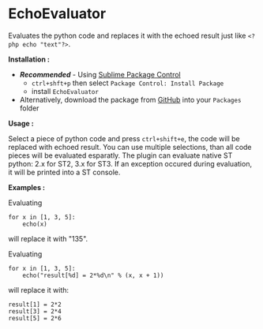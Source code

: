 EchoEvaluator
=============

Evaluates the python code and replaces it with the echoed result just like `<?php echo "text"?>`.

**Installation :**

- **_Recommended_** - Using [Sublime Package Control](http://wbond.net/sublime_packages/package_control "Sublime Package Control")
    - `ctrl+shft+p` then select `Package Control: Install Package`
    - install `EchoEvaluator`
- Alternatively, download the package from [GitHub](https://github.com/Monnoroch/EchoEvaluator "EchoEvaluator") into your `Packages` folder

**Usage :**

Select a piece of python code and press `ctrl+shift+e`, the code will be replaced with echoed result. You can use multiple selections, than all code pieces will be evaluated esparatly.
The plugin can evaluate native ST python: 2.x for ST2, 3.x for ST3.
If an exception occured during evaluation, it will be printed into a ST console.

**Examples :**

Evaluating

```
for x in [1, 3, 5]:
    echo(x)
```
    
will replace it with "135".


Evaluating

```
for x in [1, 3, 5]:
    echo("result[%d] = 2*%d\n" % (x, x + 1))
```
    
will replace it with:

```
result[1] = 2*2
result[3] = 2*4
result[5] = 2*6
```
